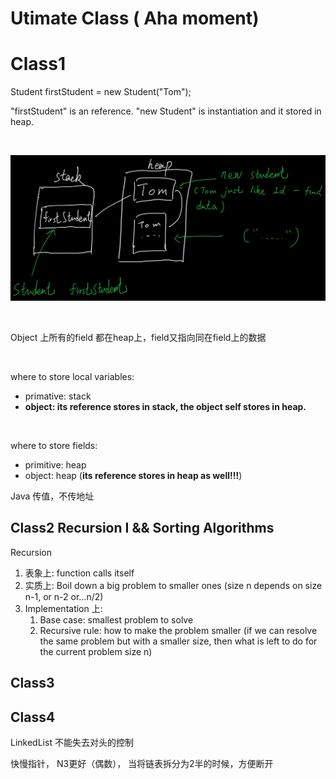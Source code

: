 # Utimate Class ( Aha moment)

# Class1

Student firstStudent = new Student("Tom");    

"firstStudent" is an reference. "new Student" is instantiation and it stored in heap. 

<br>

![Image](https://github.com/mingzheruan/Notebook/blob/master/Algorithm%20--%20laioffer/Image(Utimate%20Class)/UtimateClass01.png)

<br>

Object 上所有的field 都在heap上，field又指向同在field上的数据

<br>

where to store local variables:

+ primative: stack
+ **object: its reference stores in stack, the object self stores in heap.**

<br>

where to store fields:

+ primitive: heap
+ object: heap (**its reference stores in heap as well!!!**)

Java 传值，不传地址



## Class2 Recursion I && Sorting Algorithms

Recursion

1.  表象上: function calls itself
2.  实质上: Boil down a big problem to smaller ones (size n depends on size n-1, or n-2 or...n/2)
3.  Implementation 上:
    1.  Base case: smallest problem to solve
    2.  Recursive rule: how to make the problem smaller (if we can resolve the same problem but with a smaller size, then what is left to do for the current problem size n)

## Class3



## Class4

LinkedList 不能失去对头的控制

快慢指针， N3更好（偶数）， 当将链表拆分为2半的时候，方便断开





